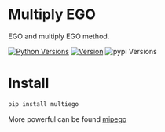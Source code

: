 # Multiply EGO
EGO and multiply EGO method.


[![Python Versions](https://img.shields.io/pypi/pyversions/multiego.svg)](https://pypi.org/project/multiego/)
[![Version](https://img.shields.io/github/tag/boliqq07/multiego.svg)](https://github.com/boliqq07/multiego/releases/latest)
![pypi Versions](https://badge.fury.io/py/multiego.svg)

# Install
```bash
pip install multiego
```
More powerful can be found  [mipego](https://github.com/wangronin/MIP-EGO)